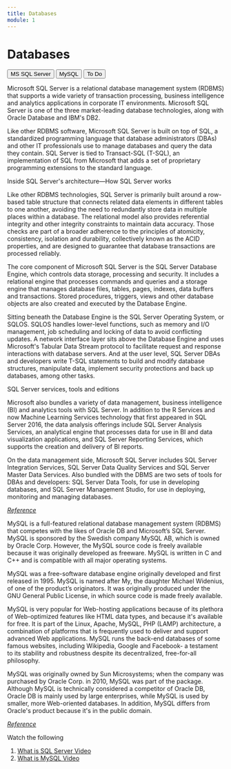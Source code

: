 ```yaml
---
title: Databases
module: 1
---
```


# Databases

<div class="tab">
  <button class="tablinks" onclick="openTab(event, 'SQLServer')">MS SQL Server</button>
  <button class="tablinks" onclick="openTab(event, 'MySql')">MySQL</button>
   <button class="tablinks" onclick="openTab(event, 'ToDo')">To Do</button>
 </div>

<div id="SQLServer" class="tabcontent active" style="display:block">
<p>Microsoft SQL Server is a relational database management system (RDBMS) that supports a wide variety of transaction processing, business intelligence and analytics applications in corporate IT environments. Microsoft SQL Server is one of the three market-leading database technologies, along with Oracle Database and IBM's DB2.</p>

<p>Like other RDBMS software, Microsoft SQL Server is built on top of SQL, a standardized programming language that database administrators (DBAs) and other IT professionals use to manage databases and query the data they contain. SQL Server is tied to Transact-SQL (T-SQL), an implementation of SQL from Microsoft that adds a set of proprietary programming extensions to the standard language.</p>

<p>Inside SQL Server's architecture—How SQL Server works  </p>         

<p>Like other RDBMS technologies, SQL Server is primarily built around a row-based table structure that connects related data elements in different tables to one another, avoiding the need to redundantly store data in multiple places within a database. The relational model also provides referential integrity and other integrity constraints to maintain data accuracy. Those checks are part of a broader adherence to the principles of atomicity, consistency, isolation and durability, collectively known as the ACID properties, and are designed to guarantee that database transactions are processed reliably.</p>

<p>The core component of Microsoft SQL Server is the SQL Server Database Engine, which controls data storage, processing and security. It includes a relational engine that processes commands and queries and a storage engine that manages database files, tables, pages, indexes, data buffers and transactions. Stored procedures, triggers, views and other database objects are also created and executed by the Database Engine.</p>

<p>Sitting beneath the Database Engine is the SQL Server Operating System, or SQLOS. SQLOS handles lower-level functions, such as memory and I/O management, job scheduling and locking of data to avoid conflicting updates. A network interface layer sits above the Database Engine and uses Microsoft's Tabular Data Stream protocol to facilitate request and response interactions with database servers. And at the user level, SQL Server DBAs and developers write T-SQL statements to build and modify database structures, manipulate data, implement security protections and back up databases, among other tasks.</p>

<p>SQL Server services, tools and editions</p>

<p>Microsoft also bundles a variety of data management, business intelligence (BI) and analytics tools with SQL Server. In addition to the R Services and now Machine Learning Services technology that first appeared in SQL Server 2016, the data analysis offerings include SQL Server Analysis Services, an analytical engine that processes data for use in BI and data visualization applications, and SQL Server Reporting Services, which supports the creation and delivery of BI reports.</p>

<p>On the data management side, Microsoft SQL Server includes SQL Server Integration Services, SQL Server Data Quality Services and SQL Server Master Data Services. Also bundled with the DBMS are two sets of tools for DBAs and developers: SQL Server Data Tools, for use in developing databases, and SQL Server Management Studio, for use in deploying, monitoring and managing databases.</p>

<p><a href="https://searchsqlserver.techtarget.com/definition/SQL-Server" target="_new"><em>Reference</em></a></p>
</div>

<div id="MySql" class="tabcontent">
<p>MySQL is a full-featured relational database management system (RDBMS) that competes with the likes of Oracle DB and Microsoft’s SQL Server. MySQL is sponsored by the Swedish company MySQL AB, which is owned by Oracle Corp. However, the MySQL source code is freely available because it was originally developed as freeware. MySQL is written in C and C++ and is compatible with all major operating systems.</p>

<p>MySQL was a free-software database engine originally developed and first released in 1995. MySQL is named after My, the daughter Michael Widenius, of one of the product’s originators. It was originally produced under the GNU General Public License, in which source code is made freely available.</p>

<p>MySQL is very popular for Web-hosting applications because of its plethora of Web-optimized features like HTML data types, and because it's available for free. It is part of the Linux, Apache, MySQL, PHP (LAMP) architecture, a combination of platforms that is frequently used to deliver and support advanced Web applications. MySQL runs the back-end databases of some famous websites, including Wikipedia, Google and Facebook- a testament to its stability and robustness despite its decentralized, free-for-all philosophy.</p>

<p>MySQL was originally owned by Sun Microsystems; when the company was purchased by Oracle Corp. in 2010, MySQL was part of the package. Although MySQL is technically considered a competitor of Oracle DB, Oracle DB is mainly used by large enterprises, while MySQL is used by smaller, more Web-oriented databases. In addition, MySQL differs from Oracle's product because it's in the public domain.</p>

<p><a href="https://www.techopedia.com/definition/3498/mysql" target="_new"><em>Reference</em></a></p>

</div>

<div id="ToDo" class="tabcontent">
    <p>Watch the following</p>
    <ol>
        <li><a href="https://youtu.be/pF8n-8DPvjc" data-lity> What is SQL Server Video</a>
        <li><a href="https://www.youtube.com/watch?v=DCaA1-EcTMk" data-lity>What is MySQL Video</a>  
    </ol>
</div>